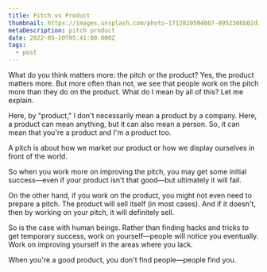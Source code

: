 ```yaml
---
title: Pitch vs Product
thumbnail: https://images.unsplash.com/photo-1712820504667-8952366b02d3?crop=entropy&cs=tinysrgb&fit=max&fm=jpg&ixid=M3w3MTg0MTF8MHwxfHNlYXJjaHwyMnx8M2R8ZW58MHx8fHwxNzQxMjc0MTY1fDA&ixlib=rb-4.0.3&q=80&w=1080
metaDescription: pitch product
date: 2022-05-20T05:41:00.000Z
tags:
  - post
---
```

What do you think matters more: the pitch or the product? Yes, the product matters more. But more often than not, we see that people work on the pitch more than they do on the product. What do I mean by all of this? Let me explain.

Here, by "product," I don't necessarily mean a product by a company. Here, a product can mean anything, but it can also mean a person. So, it can mean that you're a product and I'm a product too.

A pitch is about how we market our product or how we display ourselves in front of the world.

So when you work more on improving the pitch, you may get some initial success—even if your product isn't that good—but ultimately it will fail.

On the other hand, if you work on the product, you might not even need to prepare a pitch. The product will sell itself (in most cases). And if it doesn't, then by working on your pitch, it will definitely sell.

So is the case with human beings. Rather than finding hacks and tricks to get temporary success, work on yourself—people will notice you eventually. Work on improving yourself in the areas where you lack.

When you're a good product, you don't find people—people find you.
